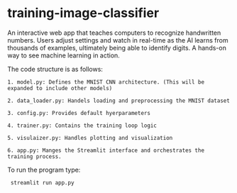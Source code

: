 # training-image-classifier
An interactive web app that teaches computers to recognize handwritten numbers. Users adjust settings and watch in real-time as the AI learns from thousands of examples, ultimately being able to identify digits. A hands-on way to see machine learning in action.

The code structure is as follows:

    1. model.py: Defines the MNIST CNN architecture. (This will be expanded to include other models)
		
    2. data_loader.py: Handels loading and preprocessing the MNIST dataset
		
    3. config.py: Provides default hyerparameters
		
    4. trainer.py: Contains the training loop logic  
		
    5. visulaizer.py: Handles plotting and visualization
		
    6. app.py: Manges the Streamlit interface and orchestrates the training process.

To run the program type:

     streamlit run app.py

